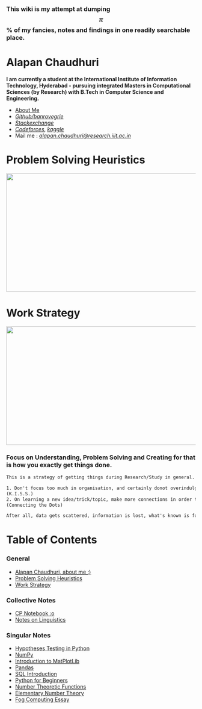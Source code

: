 ### This wiki is my attempt at dumping $$\pi$$ % of my fancies, notes and findings in one readily searchable place.

# Alapan Chaudhuri

**I am currently a student at the International Institute of Information Technology, Hyderabad - pursuing integrated Masters in Computational Sciences (by Research) with B.Tech in Computer Science and Engineering.**

- [About Me](https://drive.google.com/file/d/1QeSUXGra-A0pdD0h1bbqK1K1pI28iOyu/view)
- [*Github/banrovegrie*](https://github.com/banrovegrie)
- [*Stackexchange*](https://stackexchange.com/users/11999053/alapan-chaudhuri)
- [*Codeforces*](https://codeforces.com/profile/aminah_zafar), [*kaggle*](https://www.kaggle.com/alapanchaudhuriarjo)
- Mail me : [*alapan.chaudhuri@research.iiit.ac.in*](mailto:alapan.chaudhuri@research.iiit.ac.in)

# Problem Solving Heuristics

<img src = "https://lh3.googleusercontent.com/zUlDq4Y6djOTYd30M50sCvd2VWP7L-Hk0jfpGKLTw-rRxNUgBsdBifsypThLB6O_fP-inaianKwEaRrZYM8SpclkJL9rIJ6Xg-ype_ynu1jC78wrHShfvhyQuRRkTFeZoI1oAZTsbg" width="600" height="315" />

# Work Strategy

<img src = "https://lh3.googleusercontent.com/TUnW9a0iHJCwSzL_SW80g23p9u_ep1X03U9CQBoP-kW_HdUgN5XiIXWl6zznA8jgTtS1F134kKp1ixBZvH21Uf2US50FZvF_8AGCPwZDYrsrTlgcMXkZtrlR-bQSt_q3YxyJHPu09A" width="700" height="315" />

### Focus on Understanding, Problem Solving and Creating for that is how you exactly get things done.

```latex
This is a strategy of getting things during Research/Study in general.

1. Don't focus too much in organisation, and certainly donot overindulge yourself in it. 
(K.I.S.S.)
2. On learning a new idea/trick/topic, make more connections in order to retain.
(Connecting the Dots) 

After all, data gets scattered, information is lost, what's known is forgotten but wisdom remains.
```

# Table of Contents

### General

- [Alapan Chaudhuri, about me :)](#alapan-chaudhuri)
- [Problem Solving Heuristics](#problem-solving-heuristics)
- [Work Strategy](#work-strategy)

### Collective Notes

- [CP Notebook :o](https://banrovegrie.github.io/cp)
- [Notes on Linguistics](https://banrovegrie.github.io/linguistics)

### Singular Notes

- [Hypotheses Testing in Python](https://www.notion.so/banrovegrie/Hypotheses-Testing-062e684d7d6849ce9bc725135b66f660)
- [NumPy](https://www.notion.so/banrovegrie/NumPy-1e5fcfff383340fab45d533dae27469d)
- [Introduction to MatPlotLib](https://www.notion.so/banrovegrie/Intro-to-MatPlotLib-b1d0e2d85c234899b03b0e340a8a2e03)
- [Pandas](https://www.notion.so/banrovegrie/Pandas-4c14ea5f550545cfb035dd44b3287e62)
- [SQL Introduction](https://www.notion.so/banrovegrie/SQL-for-Data-Science-0b156089dce140d88eb281c9344c4810)
- [Python for Beginners](https://www.notion.so/banrovegrie/Python-Beginners-f95e46753e04486cb4f033747ea1f2a9)
- [Number Theoretic Functions](https://hackmd.io/@banrovegrie/H1ZelikhL)
- [Elementary Number Theory](https://hackmd.io/@banrovegrie/S1PiXFBsU)
- [Fog Computing Essay](https://banrovegrie.github.io/fog-computing-project)

<script async src="https://cdnjs.cloudflare.com/ajax/libs/mathjax/2.7.6/MathJax.js?config=TeX-AMS_CHTML"></script>
